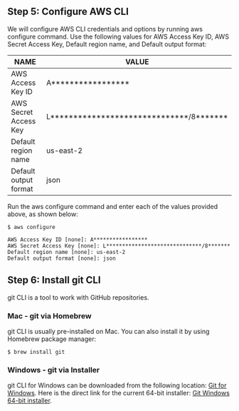 ## Step 5: Configure AWS CLI

We will configure AWS CLI credentials and options by running aws configure command. Use the following values for AWS Access Key ID, AWS Secret Access Key, Default region name, and Default output format:

| NAME              | VALUE |
| --------------------- | ----------- |
|AWS Access Key ID	|A*****************|
|AWS Secret Access Key|	L******************************/8*******|
|Default region name	|us-east-2|
|Default output format	|json|

Run the aws configure command and enter each of the values provided above, as shown below:
```
$ aws configure

AWS Access Key ID [none]: A*****************
AWS Secret Access Key [none]: L******************************/8*******
Default region name [none]: us-east-2
Default output format [none]: json
```


## Step 6: Install git CLI

git CLI is a tool to work with GitHub repositories.

### Mac - git via Homebrew
git CLI is usually pre-installed on Mac. You can also install it by using Homebrew package manager:
```
$ brew install git
```
### Windows - git via Installer
git CLI for Windows can be downloaded from the following location: [Git for Windows](https://gitforwindows.org/).  Here is the direct link for the current 64-bit installer: [Git Windows 64-bit installer](https://github.com/git-for-windows/git/releases/download/v2.20.1.windows.1/Git-2.20.1-64-bit.exe).
